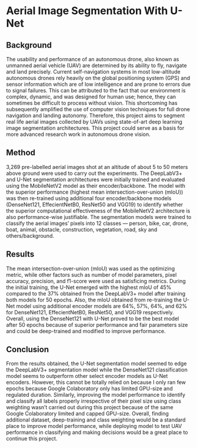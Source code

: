# Aerial Image Segmentation With U-Net

## Background
The usability and performance of an autonomous drone, also known as unmanned aerial vehicle (UAV) are determined by its ability to fly, navigate and land precisely. Current self-navigation systems in most low-altitude autonomous drones rely heavily on the global positioning system (GPS) and sensor information which are of low intelligence and are prone to errors due to signal failures. This can be attributed to the fact that our environment is complex, dynamic, and was designed for human use; hence, they can sometimes be difficult to process without vision. This shortcoming has subsequently amplified the use of computer vision techniques for full drone navigation and landing autonomy. Therefore, this project aims to segment real life aerial images collected by UAVs using state-of-art deep learning image segmentation architectures. This project could serve as a basis for more advanced research work in autonomous drone vision.


## Method
3,269 pre-labelled aerial images shot at an altitude of about 5 to 50 meters above ground were used to carry out the experiments. The DeepLabV3+ and U-Net segmentation architectures were initially trained and evaluated using the MobileNetV2 model as their encoder/backbone. The model with the superior performance (highest mean intersection-over-union (mIoU)) was then re-trained using additional four encoder/backbone models (DenseNet121, EffecientNetB0, ResNet50 and VGG19) to identify whether the superior computational effectiveness of the MobileNetV2 architecture is also performance-wise justifiable. The segmentation models were trained to classify the aerial images’ pixels into 12 classes — person, bike, car, drone, boat, animal, obstacle, construction, vegetation, road, sky and others/background.


## Results
The mean intersection-over-union (mIoU) was used as the optimizing metric, while other factors such as number of model parameters, pixel accuracy, precision, and f1-score were used as satisficing metrics. During the initial training, the U-Net emerged with the highest mIoU of 45% compared to the 37% obtained from the DeepLabV3+ model after training both models for 50 epochs. Also, the mIoU obtained from re-training the U-Net model using additional encoder models are 64%, 57%, 64%, and 62% for DenseNet121, EffecientNetB0, ResNet50, and VGG19 respectively. Overall, using the DenseNet121 with U-Net proved to be the best model after 50 epochs because of superior performance and fair parameters size and could be deep-trained and modified to improve performance.


## Conclusion
From the results obtained, the U-Net segmentation model seemed to edge the DeepLabV3+ segmentation model while the DenseNet121 classification model seems to outperform other select encoder models as U-Net encoders. However, this cannot be totally relied on because I only ran few epochs because Google Colaboratory only has limited GPU-size and regulated duration. Similarly, improving the model performance to identify and classify all labels properly irrespective of their pixel size using class weighting wasn’t carried out during this project because of the same Google Colaboratory limited and capped GPU-size. Overall, finding additional dataset, deep-training and class weighting would be a standard place to improve model performance, while deploying model to test UAV performance in classifying and making decisions would be a great place to continue this project.
